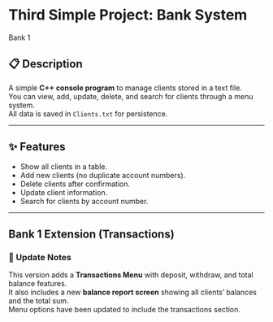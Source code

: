# Third Simple Project: Bank System

Bank 1
## 📋 Description
A simple **C++ console program** to manage clients stored in a text file.  
You can view, add, update, delete, and search for clients through a menu system.  
All data is saved in `Clients.txt` for persistence.

---

## ✨ Features
- Show all clients in a table.
- Add new clients (no duplicate account numbers).
- Delete clients after confirmation.
- Update client information.
- Search for clients by account number.

---

## Bank 1 Extension (Transactions)

### 🔄 Update Notes
This version adds a **Transactions Menu** with deposit, withdraw, and total balance features.  
It also includes a new **balance report screen** showing all clients’ balances and the total sum.  
Menu options have been updated to include the transactions section.
